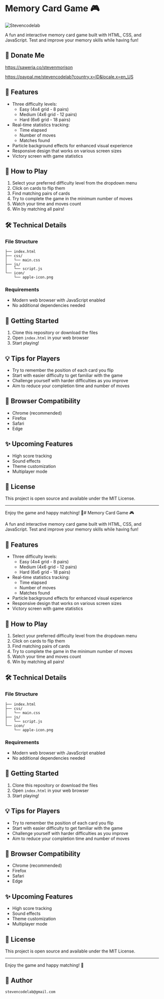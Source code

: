 # Memory Card Game 🎮

![Stevencodelab](https://github.com/user-attachments/assets/0f90cf97-0f1d-4f85-b075-afa9fb33d88a)

A fun and interactive memory card game built with HTML, CSS, and JavaScript. Test and improve your memory skills while having fun!

## 💸 Donate Me
https://saweria.co/stevenmorison

https://paypal.me/stevencodelab?country.x=ID&locale.x=en_US

## 🌟 Features

- Three difficulty levels:
  - Easy (4x4 grid - 8 pairs)
  - Medium (4x6 grid - 12 pairs)
  - Hard (6x6 grid - 18 pairs)
- Real-time statistics tracking:
  - Time elapsed
  - Number of moves
  - Matches found
- Particle background effects for enhanced visual experience
- Responsive design that works on various screen sizes
- Victory screen with game statistics

## 🎯 How to Play

1. Select your preferred difficulty level from the dropdown menu
2. Click on cards to flip them
3. Find matching pairs of cards
4. Try to complete the game in the minimum number of moves
5. Watch your time and moves count
6. Win by matching all pairs!

## 🛠️ Technical Details

### File Structure
```
├── index.html
├── css/
│   └── main.css
├── js/
│   └── script.js
└── icon/
    └── apple-icon.png
```

### Requirements
- Modern web browser with JavaScript enabled
- No additional dependencies needed

## 🚀 Getting Started

1. Clone this repository or download the files
2. Open `index.html` in your web browser
3. Start playing!

## 💡 Tips for Players

- Try to remember the position of each card you flip
- Start with easier difficulty to get familiar with the game
- Challenge yourself with harder difficulties as you improve
- Aim to reduce your completion time and number of moves

## 🔧 Browser Compatibility

- Chrome (recommended)
- Firefox
- Safari
- Edge

## ✨ Upcoming Features

- High score tracking
- Sound effects
- Theme customization
- Multiplayer mode

## 📝 License

This project is open source and available under the MIT License.

---
Enjoy the game and happy matching! 🎉# Memory Card Game 🎮

A fun and interactive memory card game built with HTML, CSS, and JavaScript. Test and improve your memory skills while having fun!

## 🌟 Features

- Three difficulty levels:
  - Easy (4x4 grid - 8 pairs)
  - Medium (4x6 grid - 12 pairs)
  - Hard (6x6 grid - 18 pairs)
- Real-time statistics tracking:
  - Time elapsed
  - Number of moves
  - Matches found
- Particle background effects for enhanced visual experience
- Responsive design that works on various screen sizes
- Victory screen with game statistics

## 🎯 How to Play

1. Select your preferred difficulty level from the dropdown menu
2. Click on cards to flip them
3. Find matching pairs of cards
4. Try to complete the game in the minimum number of moves
5. Watch your time and moves count
6. Win by matching all pairs!

## 🛠️ Technical Details

### File Structure
```
├── index.html
├── css/
│   └── main.css
├── js/
│   └── script.js
└── icon/
    └── apple-icon.png
```

### Requirements
- Modern web browser with JavaScript enabled
- No additional dependencies needed

## 🚀 Getting Started

1. Clone this repository or download the files
2. Open `index.html` in your web browser
3. Start playing!

## 💡 Tips for Players

- Try to remember the position of each card you flip
- Start with easier difficulty to get familiar with the game
- Challenge yourself with harder difficulties as you improve
- Aim to reduce your completion time and number of moves

## 🔧 Browser Compatibility

- Chrome (recommended)
- Firefox
- Safari
- Edge

## ✨ Upcoming Features

- High score tracking
- Sound effects
- Theme customization
- Multiplayer mode

## 📝 License

This project is open source and available under the MIT License.

---
Enjoy the game and happy matching! 🎉

## 🚀 Author
```
stevencodelab@gmail.com
```


